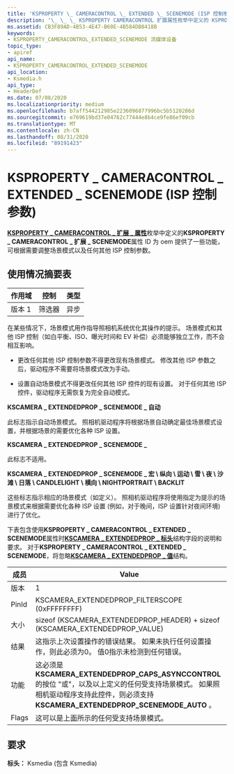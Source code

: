 ```yaml
---
title: 'KSPROPERTY \_ CAMERACONTROL \_ EXTENDED \_ SCENEMODE (ISP 控制参数) '
description: '\_ \_ \_ KSPROPERTY CAMERACONTROL 扩展属性枚举中定义的 KSPROPERTY CAMERACONTROL 扩展 SCENEMODE 属性 ID 为 \_ \_ \_ oem 提供了一些功能，可根据需要调整场景模式以及任何其他 ISP 控制参数。'
ms.assetid: CB3F89AD-4B53-4E47-B60E-4B584DB8418B
keywords:
- KSPROPERTY_CAMERACONTROL_EXTENDED_SCENEMODE 流媒体设备
topic_type:
- apiref
api_name:
- KSPROPERTY_CAMERACONTROL_EXTENDED_SCENEMODE
api_location:
- Ksmedia.h
api_type:
- HeaderDef
ms.date: 07/08/2020
ms.localizationpriority: medium
ms.openlocfilehash: b7aff544212985e2236096877996bc5b5120286d
ms.sourcegitcommit: e769619bd37e04762c77444e8b4ce9fe86ef09cb
ms.translationtype: MT
ms.contentlocale: zh-CN
ms.lasthandoff: 08/31/2020
ms.locfileid: "89191423"
---
```

# <a name="ksproperty_cameracontrol_extended_scenemode-isp-control-parameters"></a>KSPROPERTY \_ CAMERACONTROL \_ EXTENDED \_ SCENEMODE (ISP 控制参数) 

[**KSPROPERTY \_ CAMERACONTROL \_ 扩展 \_ 属性**](/windows-hardware/drivers/ddi/ksmedia/ne-ksmedia-ksproperty_cameracontrol_extended_property)枚举中定义的**KSPROPERTY \_ CAMERACONTROL \_ 扩展 \_ SCENEMODE**属性 ID 为 oem 提供了一些功能，可根据需要调整场景模式以及任何其他 ISP 控制参数。

## <a name="usage-summary-table"></a>使用情况摘要表

| 作用域 | 控制 | 类型 |
|--|--|--|
| 版本 1 | 筛选器 | 异步 |

在某些情况下，场景模式用作指导照相机系统优化其操作的提示。 场景模式和其他 ISP 控制（如白平衡、ISO、曝光时间和 EV 补偿）必须能够独立工作，而不会相互影响。

- 更改任何其他 ISP 控制参数不得更改现有场景模式。 修改其他 ISP 参数之后，驱动程序不需要将场景模式改为手动。

- 设置自动场景模式不得更改任何其他 ISP 控件的现有设置。 对于任何其他 ISP 控件，驱动程序无需恢复为完全自动模式。

**KSCAMERA \_ EXTENDEDPROP \_ SCENEMODE \_ 自动**

此标志指示自动场景模式。 照相机驱动程序将根据场景自动确定最佳场景模式设置，并根据场景的需要优化各种 ISP 设置。

**KSCAMERA \_ EXTENDEDPROP \_ SCENEMODE \_**

此标志不适用。

**KSCAMERA \_ EXTENDEDPROP \_ SCENEMODE \_ 宏 \\ 纵向 \\ 运动 \\ 雪 \\ 夜 \\ 沙滩 \\ 日落 \\ CANDLELIGHT \\ 横向 \\ NIGHTPORTRAIT \\ BACKLIT**

这些标志指示相应的场景模式（如定义）。 照相机驱动程序将使用指定为提示的场景模式来根据需要优化各种 ISP 设置 (例如，对于晚间，ISP 设置针对夜间环境) 进行了优化。

下表包含使用**KSPROPERTY \_ CAMERACONTROL \_ EXTENDED \_ SCENEMODE**属性时[**KSCAMERA \_ EXTENDEDPROP \_ 标头**](/windows-hardware/drivers/ddi/ksmedia/ns-ksmedia-tagkscamera_extendedprop_header)结构字段的说明和要求。 对于**KSPROPERTY \_ CAMERACONTROL \_ EXTENDED \_ SCENEMODE**，将忽略[**KSCAMERA \_ EXTENDEDPROP \_ 值**](/windows-hardware/drivers/ddi/ksmedia/ns-ksmedia-tagkscamera_extendedprop_value)结构。

| 成员 | Value |
|--|--|
| 版本 | 1 |
| PinId | KSCAMERA_EXTENDEDPROP_FILTERSCOPE (0xFFFFFFFF)  |
| 大小 | sizeof (KSCAMERA_EXTENDEDPROP_HEADER) + sizeof (KSCAMERA_EXTENDEDPROP_VALUE)  |
| 结果 | 这指示上次设置操作的错误结果。 如果未执行任何设置操作，则此必须为0。 值0指示未检测到任何错误。 |
| 功能 | 这必须是 **KSCAMERA_EXTENDEDPROP_CAPS_ASYNCCONTROL** 的按位 "或"，以及以上定义的任何受支持场景模式。 如果照相机驱动程序支持此控件，则必须支持**KSCAMERA_EXTENDEDPROP_SCENEMODE_AUTO** 。 |
| Flags | 这可以是上面所示的任何受支持场景模式。 |

## <a name="requirements"></a>要求

**标头：** Ksmedia (包含 Ksmedia) 
